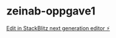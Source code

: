 # zeinab-oppgave1

[Edit in StackBlitz next generation editor ⚡️](https://stackblitz.com/~/github.com/azprog79/zeinab-oppgave1)